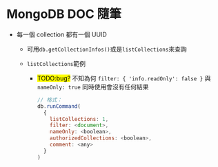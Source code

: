 # MongoDB DOC 隨筆

- 每一個 collection 都有一個 UUID

  - 可用`db.getCollectionInfos()`或是`listCollections`來查詢
  - `listCollections`範例

    - <mark>TODO:bug?</mark> 不知為何 `filter: { 'info.readOnly': false }` 與 `nameOnly: true` 同時使用會沒有任何結果

      ```js
      // 格式：
      db.runCommand(
        {
          listCollections: 1,
          filter: <document>,
          nameOnly: <boolean>,
          authorizedCollections: <boolean>,
          comment: <any>
        }
      )
      ```
